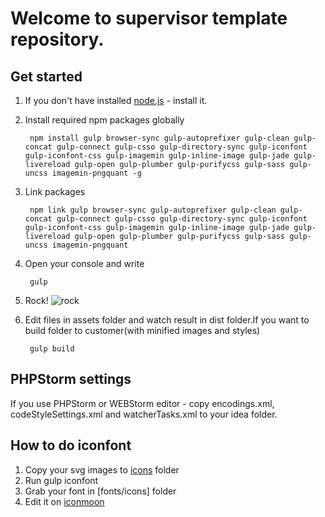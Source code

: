 # Welcome to supervisor template repository.

## Get started
1. If you don't have installed [node.js](https://nodejs.org/) - install it.
2. Install required npm packages globally

        npm install gulp browser-sync gulp-autoprefixer gulp-clean gulp-concat gulp-connect gulp-csso gulp-directory-sync gulp-iconfont gulp-iconfont-css gulp-imagemin gulp-inline-image gulp-jade gulp-livereload gulp-open gulp-plumber gulp-purifycss gulp-sass gulp-uncss imagemin-pngquant -g

3. Link packages

        npm link gulp browser-sync gulp-autoprefixer gulp-clean gulp-concat gulp-connect gulp-csso gulp-directory-sync gulp-iconfont gulp-iconfont-css gulp-imagemin gulp-inline-image gulp-jade gulp-livereload gulp-open gulp-plumber gulp-purifycss gulp-sass gulp-uncss imagemin-pngquant

4. Open your console and write

        gulp

5. Rock! ![rock](http://www.mrwallpaper.com/wallpapers/Rock-N-Roll.jpg)

6. Edit files in assets folder and watch result in dist folder.If you want to build folder to customer(with minified images and styles)

        gulp build


## PHPStorm settings

If you use PHPStorm or WEBStorm editor - copy encodings.xml, codeStyleSettings.xml and watcherTasks.xml to your idea folder.

## How to do iconfont

1. Copy your svg images to [icons](https://github.com/gatilin222/supervisor_template/tree/master/assets/i/icons) folder
2. Run
        gulp iconfont
3. Grab your font in [fonts/icons] folder
4. Edit it on [iconmoon](https://icomoon.io)
